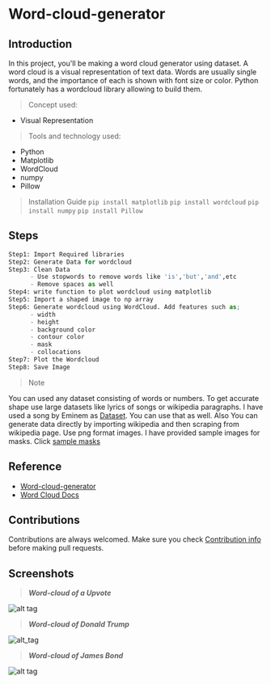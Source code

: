 # Word-cloud-generator
## Introduction
In this project, you'll be making a word cloud generator using dataset.
A word cloud is a visual representation of text data. Words are usually single words, and the importance of each is shown with font size or color. Python fortunately has a wordcloud library allowing to build them.

>Concept used:
* Visual Representation

>Tools and technology used:
* Python
* Matplotlib 
* WordCloud
* numpy
* Pillow

>Installation Guide
``pip install matplotlib``
``pip install wordcloud``
``pip install numpy``
``pip install Pillow``

## Steps
```Python
Step1: Import Required libraries
Step2: Generate Data for wordcloud
Step3: Clean Data 
      - Use stopwords to remove words like 'is','but','and',etc
      - Remove spaces as well
Step4: write function to plot wordcloud using matplotlib  
Step5: Import a shaped image to np array
Step6: Generate wordcloud using WordCloud. Add features such as;
      - width
      - height 
      - background color
      - contour color
      - mask
      - collocations
Step7: Plot the Wordcloud
Step8: Save Image
```
>Note 

You can used any dataset consisting of words or numbers.
To get accurate shape use large datasets like lyrics of songs or wikipedia paragraphs.
I have used a song by Eminem as [Dataset](https://github.com/ColonelAVP/Word-cloud-generator/blob/master/Dataset.txt).
You can use that as well. 
Also You can generate data directly by importing wikipedia and then scraping from wikipedia page.
Use png format images.
I have provided sample images for masks. Click [sample masks](https://github.com/ColonelAVP/Word-cloud-generator/issues/2#issue-901077092)

## Reference
* [Word-cloud-generator](https://towardsdatascience.com/simple-wordcloud-in-python-2ae54a9f58e5)
* [Word Cloud Docs](https://github.com/ColonelAVP/Word-cloud-generator/blob/master/wordcloud.py)

## Contributions
Contributions are always welcomed. Make sure you check [Contribution info](https://github.com/ColonelAVP/Word-cloud-generator/blob/master/Contribution.md) before making pull requests.

## Screenshots
>***Word-cloud of a Upvote***

![alt tag](https://user-images.githubusercontent.com/78366601/119533464-7da1b280-bda3-11eb-8f97-52fa1fb6f0ca.png)

>***Word-cloud of Donald Trump***

![alt_tag](https://user-images.githubusercontent.com/78366601/119533463-7d091c00-bda3-11eb-8741-a57ef774d841.png)

>***Word-cloud of James Bond***

![alt tag](https://user-images.githubusercontent.com/78366601/119533460-7bd7ef00-bda3-11eb-950d-86c66dbf33e2.png)





